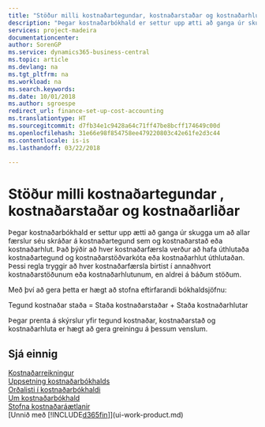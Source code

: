 ```yaml
---
title: "Stöður milli kostnaðartegundar, kostnaðarstaðar og kostnaðarhlutar | Microsoft Docs"
description: "Þegar kostnaðarbókhald er settur upp ætti að ganga úr skugga um að allar færslur séu skráðar á kostnaðartegund sem og kostnaðarstað eða kostnaðarhlut. Það þýðir að hver kostnaðarfærsla verður að hafa úthlutaða kostnaðartegund og kostnaðarstöðvarkóta eða kostnaðarhlut úthlutaðan. Þessi regla tryggir að hver kostnaðarfærsla birtist í annaðhvort kostnaðarstöðunum eða kostnaðarhlutunum, en aldrei á báðum stöðum."
services: project-madeira
documentationcenter: 
author: SorenGP
ms.service: dynamics365-business-central
ms.topic: article
ms.devlang: na
ms.tgt_pltfrm: na
ms.workload: na
ms.search.keywords: 
ms.date: 10/01/2018
ms.author: sgroespe
redirect_url: finance-set-up-cost-accounting
ms.translationtype: HT
ms.sourcegitcommit: d7fb34e1c9428a64c71ff47be8bcff174649c00d
ms.openlocfilehash: 31e66e98f854758ee479220803c42e61fe2d3c44
ms.contentlocale: is-is
ms.lasthandoff: 03/22/2018

---
```

# <a name="balances-between-cost-type-cost-center-and-cost-object"></a>Stöður milli kostnaðartegundar , kostnaðarstaðar og kostnaðarliðar
Þegar kostnaðarbókhald er settur upp ætti að ganga úr skugga um að allar færslur séu skráðar á kostnaðartegund sem og kostnaðarstað eða kostnaðarhlut. Það þýðir að hver kostnaðarfærsla verður að hafa úthlutaða kostnaðartegund og kostnaðarstöðvarkóta eða kostnaðarhlut úthlutaðan. Þessi regla tryggir að hver kostnaðarfærsla birtist í annaðhvort kostnaðarstöðunum eða kostnaðarhlutunum, en aldrei á báðum stöðum.  

 Með því að gera þetta er hægt að stofna eftirfarandi bókhaldsjöfnu:  

 Tegund kostnaðar staða = Staða kostnaðarstaðar + Staða kostnaðarhlutar  

 Þegar prenta á skýrslur yfir tegund kostnaðar, kostnaðarstað og kostnaðarhluta er hægt að gera greiningu á þessum venslum.  

## <a name="see-also"></a>Sjá einnig  
[Kostnaðarreikningur](finance-manage-cost-accounting.md)  
 [Uppsetning kostnaðarbókhalds](finance-set-up-cost-accounting.md)   
 [Orðalisti í kostnaðarbókhaldi](finance-terminology-in-cost-accounting.md)   
 [Um kostnaðarbókhald](finance-about-cost-accounting.md)  
 [Stofna kostnaðaráætlanir](finance-create-cost-budgets.md)  
 [Unnið með [!INCLUDE[d365fin](includes/d365fin_md.md)]](ui-work-product.md)


